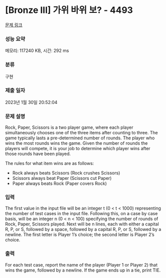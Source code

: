 # [Bronze III] 가위 바위 보? - 4493 

[문제 링크](https://www.acmicpc.net/problem/4493) 

### 성능 요약

메모리: 117240 KB, 시간: 292 ms

### 분류

구현

### 제출 일자

2023년 1월 30일 20:52:04

### 문제 설명

<p>Rock, Paper, Scissors is a two player game, where each player simultaneously chooses one of the three items after counting to three. The game typically lasts a pre-determined number of rounds. The player who wins the most rounds wins the game. Given the number of rounds the players will compete, it is your job to determine which player wins after those rounds have been played. </p>

<p>The rules for what item wins are as follows: </p>

<ul>
	<li>Rock always beats Scissors (Rock crushes Scissors) </li>
	<li>Scissors always beat Paper (Scissors cut Paper) </li>
	<li>Paper always beats Rock (Paper covers Rock) </li>
</ul>

### 입력 

 <p>The first value in the input file will be an integer t (0 < t < 1000) representing the number of test cases in the input file. Following this, on a case by case basis, will be an integer n (0 < n < 100) specifying the number of rounds of Rock, Paper, Scissors played. Next will be n lines, each with either a capital R, P, or S, followed by a space, followed by a capital R, P, or S, followed by a newline. The first letter is Player 1’s choice; the second letter is Player 2’s choice.</p>

### 출력 

 <p>For each test case, report the name of the player (Player 1 or Player 2) that wins the game, followed by a newline. If the game ends up in a tie, print TIE. </p>

